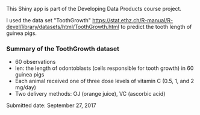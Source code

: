 This Shiny app is part of the Developing Data Products course project.

I used the data set "ToothGrowth"
<https://stat.ethz.ch/R-manual/R-devel/library/datasets/html/ToothGrowth.html>
to predict the tooth length of guinea pigs.

### Summary of the ToothGrowth dataset

-   60 observations
-   len: the length of odontoblasts (cells responsible for tooth growth)
    in 60 guinea pigs
-   Each animal received one of three dose levels of vitamin C (0.5, 1,
    and 2 mg/day)
-   Two delivery methods: OJ (orange juice), VC (ascorbic acid)

Submitted date: September 27, 2017
